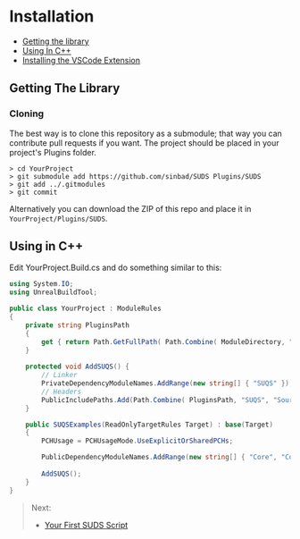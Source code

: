 # Installation

* [Getting the library](#getting-the-library)
* [Using In C++](#using-in-c)
* [Installing the VSCode Extension](vscode.md)

## Getting The Library

### Cloning

The best way is to clone this repository as a submodule; that way you can contribute
pull requests if you want. The project should be placed in your project's Plugins folder.

```
> cd YourProject
> git submodule add https://github.com/sinbad/SUDS Plugins/SUDS
> git add ../.gitmodules
> git commit
```

Alternatively you can download the ZIP of this repo and place it in 
`YourProject/Plugins/SUDS`.

## Using in C++

Edit YourProject.Build.cs and do something similar to this:

```csharp
using System.IO;
using UnrealBuildTool;

public class YourProject : ModuleRules
{
	private string PluginsPath
	{
		get { return Path.GetFullPath( Path.Combine( ModuleDirectory, "../../Plugins/" ) ); }
	}
	
	protected void AddSUQS() {
		// Linker
		PrivateDependencyModuleNames.AddRange(new string[] { "SUQS" });
		// Headers
		PublicIncludePaths.Add(Path.Combine( PluginsPath, "SUQS", "Source", "SUQS", "Public"));
	}

	public SUQSExamples(ReadOnlyTargetRules Target) : base(Target)
	{
		PCHUsage = PCHUsageMode.UseExplicitOrSharedPCHs;

		PublicDependencyModuleNames.AddRange(new string[] { "Core", "CoreUObject", "Engine", "InputCore" });
		
		AddSUQS();
	}
}
```

> Next:
> *  [Your First SUDS Script](MyFirstSUDScript.md)
>

